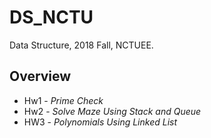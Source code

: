 # DS_NCTU
Data Structure, 2018 Fall, NCTUEE.

## Overview

* Hw1 - *Prime Check*
* Hw2 - *Solve Maze Using Stack and Queue*
* HW3 - *Polynomials Using Linked List*
